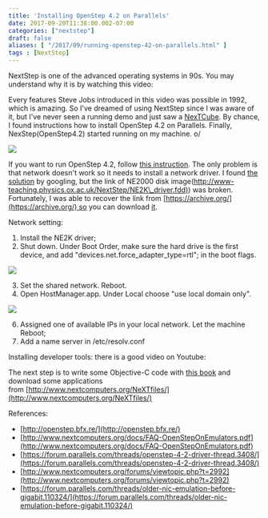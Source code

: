 ```yaml
---
title: 'Installing OpenStep 4.2 on Parallels'
date: 2017-09-20T11:38:00.002-07:00
categories: ["nextstep"]
draft: false
aliases: [ "/2017/09/running-openstep-42-on-parallels.html" ]
tags : [NextStep]
---
```


NextStep is one of the advanced operating systems in 90s. You may understand why it is by watching this video:  

  
Every features Steve Jobs introduced in this video was possible in 1992, which is amazing. So I've dreamed of using NextStep since I was aware of it, but I've never seen a running demo and just saw a [NexTCube](https://en.wikipedia.org/wiki/NeXTcube). By chance, I found instructions how to install OpenStep 4.2 on Parallels. Finally, NexStep(OpenStep4.2) started running on my machine. o/  

[![](https://4.bp.blogspot.com/-6d12sX2iPQ8/WcNufWlNDAI/AAAAAAAA3iE/vLcgrzOaoUE9PY2oQ-R0Q3p6JBLv2W-gQCLcBGAs/s400/Parallels%2BPicture%2B3.png)](https://4.bp.blogspot.com/-6d12sX2iPQ8/WcNufWlNDAI/AAAAAAAA3iE/vLcgrzOaoUE9PY2oQ-R0Q3p6JBLv2W-gQCLcBGAs/s1600/Parallels%2BPicture%2B3.png)

  
If you want to run OpenStep 4.2, follow [this instruction](http://openstep.bfx.re/). The only problem is that network doesn't work so it needs to install a network driver. I found [the solution](https://forum.parallels.com/threads/openstep-4-2-how-to-setup-networking.8837/) by googling, but the link of NE2000 disk image([http://www-teaching.physics.ox.ac.uk/NextStep/NE2K\_driver.fdd)](http://www-teaching.physics.ox.ac.uk/NextStep/NE2K_driver.fdd)) was broken. Fortunately, I was able to recover the link from [https://archive.org/](https://archive.org/) so you can download [it](https://www.dropbox.com/s/igsaopb8rur3r8t/NE2K_driver.fdd?dl=0).  
  
Network setting:  
1) Install the NE2K driver;  
2) Shut down. Under Boot Order, make sure the hard drive is the first device, and add "devices.net.force\_adapter\_type=rtl"; in the boot flags.  

[![](https://3.bp.blogspot.com/-N38_2lnWt0c/WcNqP8o6ScI/AAAAAAAA3h4/RDinEaRdDGkXw6N-CtImAc9i36iA8lKPgCLcBGAs/s640/Screen%2BShot%2B2017-09-21%2Bat%2B12.28.29%2BAM.png)](https://3.bp.blogspot.com/-N38_2lnWt0c/WcNqP8o6ScI/AAAAAAAA3h4/RDinEaRdDGkXw6N-CtImAc9i36iA8lKPgCLcBGAs/s1600/Screen%2BShot%2B2017-09-21%2Bat%2B12.28.29%2BAM.png)

  
3) Set the shared network. Reboot.  
5) Open HostManager.app. Under Local choose "use local domain only".  

[![](https://2.bp.blogspot.com/-O2Elf37ptRM/WcNpDnvg1cI/AAAAAAAA3hs/oGUrXdcKEu4HeaDqXmBjfLUPe0Gwu5-GQCLcBGAs/s640/Parallels%2BPicture.png)](https://2.bp.blogspot.com/-O2Elf37ptRM/WcNpDnvg1cI/AAAAAAAA3hs/oGUrXdcKEu4HeaDqXmBjfLUPe0Gwu5-GQCLcBGAs/s1600/Parallels%2BPicture.png)

  
6) Assigned one of available IPs in your local network. Let the machine Reboot;  
7) Add a name server in /etc/resolv.conf  
  
Installing developer tools: there is a good video on Youtube:  

  
The next step is to write some Objective-C code with [this book](http://www.nextcomputers.org/NeXTfiles/Docs/Software/OPENSTEP/802-2110.pdf) and download some applications from [http://www.nextcomputers.org/NeXTfiles/](http://www.nextcomputers.org/NeXTfiles/)  
  
  
References:  

*   [http://openstep.bfx.re/](http://openstep.bfx.re/)
*   [http://www.nextcomputers.org/docs/FAQ-OpenStepOnEmulators.pdf](http://www.nextcomputers.org/docs/FAQ-OpenStepOnEmulators.pdf)
*   [https://forum.parallels.com/threads/openstep-4-2-driver-thread.3408/](https://forum.parallels.com/threads/openstep-4-2-driver-thread.3408/)
*   [http://www.nextcomputers.org/forums/viewtopic.php?t=2992](http://www.nextcomputers.org/forums/viewtopic.php?t=2992)
*   [https://forum.parallels.com/threads/older-nic-emulation-before-gigabit.110324/](https://forum.parallels.com/threads/older-nic-emulation-before-gigabit.110324/)